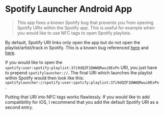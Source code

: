 # Spotify Launcher Android App

> This app fixes a known Spotify bug that prevents you from opening Spotify URIs within the Spotify app. This is useful for example when you would like to use NFC tags to open Spotify playlists. 

By default, Spotify URI links only open the app but do not open the playlist/artist/track in Spotify. This is a known bug referenced [here](https://community.spotify.com/t5/Android/URI-and-NFC/td-p/4722563) and [here](https://community.spotify.com/t5/Android/Spotify-URI-and-NFC-can-they-work-together/td-p/4994996). 

If you would like to open the `spotify:user:spotify:playlist:37i9dQZF1DWWQRwui0ExPn` URI, you just have to prepend `spotifylauncher://`. The final URI which launches the playlist within Spotify would then look like this: `spotifylauncher://spotify:user:spotify:playlist:37i9dQZF1DWWQRwui0ExPn`.

Putting that URI into NFC tags works flawlessly. If you would like to add compatibility for iOS, I recommend that you add the default Spotify URI as a second entry. 
